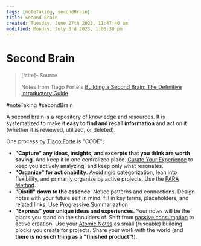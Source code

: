```yaml
---
tags: [noteTaking, secondBrain]
title: Second Brain
created: Tuesday, June 27th 2023, 11:47:40 am
modified: Monday, July 3rd 2023, 1:06:30 pm
---
```

# Second Brain

> [!cite]- Source
> 
> Notes from Tiago Forte's [Building a Second Brain: The Definitive Introductory Guide](https://fortelabs.com/blog/basboverview/)

#noteTaking #secondBrain

A second brain is a repository of knowledge and resources. It is systematized to make it **easy to find and recall information** and act on it (whether it is reviewed, utilized, or deleted).

One process by [Tiago Forte](https://fortelabs.com/blog/basboverview/) is "CODE";

- **"Capture" any ideas, insights, and excerpts that you think are worth saving**. And keep it in one centralized place. [Curate Your Experience](Curate%20Your%20Experience.md) to keep you actively analyzing, and keep only what resonates.
- **"Organize" for actionability**. Avoid rigid categorization, lean into flexibility, and primarily organize by active projects. Use the [PARA Method](PARA%20Method.md).
- **"Distill" down to the essence**. Notice patterns and connections. Design notes with your future self in mind; fill in key terms, placeholders, and related links. Use [Progressive Summarization](Progressive%20Summarization.md)
- **"Express" your unique ideas and experiences**. Your notes will be the giants you stand on the shoulders of. Shift from [passive consumption](Curate%20Your%20Experience.md) to active creation. Use your [Atomic Notes](Atomic%20Notes.md) as small (ruseable) building blocks you create for projects. Share your work with the world (and **there is no such thing as a "finished product"!**).
